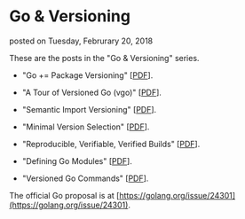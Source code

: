 # Go & Versioning
posted on Tuesday, Februrary 20, 2018

These are the posts in the "Go & Versioning" series.

* "Go += Package Versioning" [[PDF](https://research.swtch.com/vgo-intro.pdf)].

* "A Tour of Versioned Go (vgo)" [[PDF](https://research.swtch.com/vgo-tour.pdf)].

* "Semantic Import Versioning" [[PDF](https://research.swtch.com/vgo-import.pdf)].

* "Minimal Version Selection" [[PDF](https://research.swtch.com/vgo-mvs.pdf)].

* "Reproducible, Verifiable, Verified Builds" [[PDF](https://research.swtch.com/vgo-repro.pdf)].

* "Defining Go Modules" [[PDF](https://research.swtch.com/vgo-module.pdf)].

* "Versioned Go Commands" [[PDF](https://research.swtch.com/vgo-cmd.pdf)].

The official Go proposal is at [https://golang.org/issue/24301](https://golang.org/issue/24301).